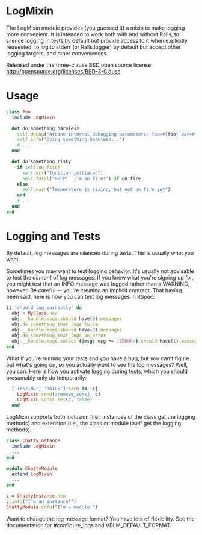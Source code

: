 LogMixin
===

The LogMixin module provides (you guessed it) a mixin to make logging more
convenient.  It is intended to work both with and without Rails, to silence
logging in tests by default but provide access to it when explicitly
requested, to log to stderr (or Rails.logger) by default but accept other
logging targets, and other conveniences.

Released under the three-clause BSD open source license.
http://opensource.org/licenses/BSD-3-Clause

Usage
===
```ruby
class Foo
  include LogMixin

  def do_something_harmless
    self.debug("Arcane internal debugging parameters: foo=#{foo} bar=#{bar}")
    self.info("Doing something harmless...")
    # ...
  end

  def do_something_risky
    if self.on_fire?
      self.err("Ignition initiated")
      self.fatal("HELP!  I'm on fire!") if on_fire
    else
      self.warn("Temperature is rising, but not on fire yet")
    end
    # ...
  end
end
```

Logging and Tests
===
By default, log messages are silenced during tests.  This is usually what
you want.

Sometimes you may want to test logging behavior.  It's usually not advisable
to test the *content* of log messages.  If you know what you're signing up
for, you might test that an INFO message was logged rather than a WARNING,
however.  Be careful -- you're creating an implicit contract.  That having
been said, here is how you can test log messages in RSpec:
```ruby
it 'should log correctly' do
  obj = MyClass.new
  obj.__handle.msgs.should have(0).messages
  obj.do_something_that_logs_twice
  obj.__handle.msgs.should have(2).messages
  obj.do_something_that_logs_an_error
  obj.__handle.msgs.select {|msg| msg =~ /ERROR/}.should have(1).message
end
```

What if you're running your tests and you have a bug, but you can't figure
out what's going on, so you actually _want_ to see the log messages?  Well,
you can.  Here is how you activate logging during tests, which you should
presumably only do temporarily:
```ruby
  ['TESTING', 'RAILS'].each do |c|
    LogMixin.send(:remove_const, c)
    LogMixin.const_set(c, false)
  end
```

LogMixin supports both inclusion (i.e., instances of the class get the
logging methods) and extension (i.e., the class or module itself get the
logging methods).
```ruby
class ChattyInstance
  include LogMixin
  ...
end

module ChattyModule
  extend LogMixin
  ...
end

c = ChattyInstance.new
c.info("I'm an instance!")
ChattyModule.info("I'm a module!")
```

Want to change the log message format?  You have lots of flexibility.  See
the documentation for #configure_logs and VBLM_DEFAULT_FORMAT.


